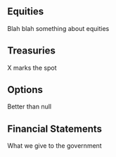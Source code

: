 ## Equities
Blah blah something about equities

## Treasuries
X marks the spot

## Options
Better than null

## Financial Statements
What we give to the government
